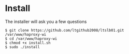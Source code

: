
# Install
The installer will ask you a few questions
```
$ git clone https://github.com/ltgithub2008/ltslb01.git /var/www/haproxy-wi
$ cd /var/www/haproxy-wi
$ chmod +x install.sh
$ sudo ./install
```
